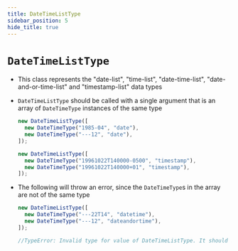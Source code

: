 ```yaml
---
title: DateTimeListType
sidebar_position: 5
hide_title: true
---
```


# `DateTimeListType`

- This class represents the "date-list", "time-list", "date-time-list",
  "date-and-or-time-list" and "timestamp-list" data types

- `DateTimeListType` should be called with a single argument that is an array
  of `DateTimeType` instances of the same type

  ```js
  new DateTimeListType([
    new DateTimeType("1985-04", "date"),
    new DateTimeType("---12", "date"),
  ]);

  new DateTimeListType([
    new DateTimeType("19961022T140000-0500", "timestamp"),
    new DateTimeType("19961022T140000+01", "timestamp"),
  ]);
  ```

- The following will throw an error, since the `DateTimeType`s in the array are not of the same type

  ```js
  new DateTimeListType([
    new DateTimeType("---22T14", "datetime"),
    new DateTimeType("---12", "dateandortime"),
  ]);

  //TypeError: Invalid type for value of DateTimeListType. It should be an array of DateTimeTypes of the same type
  ```
